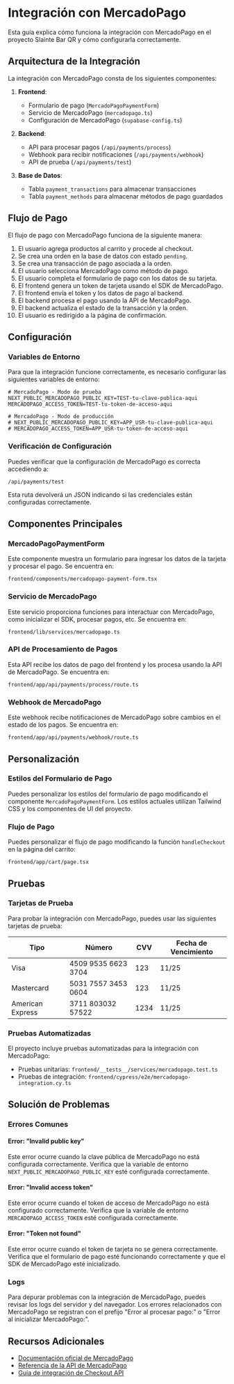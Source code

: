 # Integración con MercadoPago

Esta guía explica cómo funciona la integración con MercadoPago en el proyecto Slainte Bar QR y cómo configurarla correctamente.

## Arquitectura de la Integración

La integración con MercadoPago consta de los siguientes componentes:

1. **Frontend**:
   - Formulario de pago (`MercadoPagoPaymentForm`)
   - Servicio de MercadoPago (`mercadopago.ts`)
   - Configuración de MercadoPago (`supabase-config.ts`)

2. **Backend**:
   - API para procesar pagos (`/api/payments/process`)
   - Webhook para recibir notificaciones (`/api/payments/webhook`)
   - API de prueba (`/api/payments/test`)

3. **Base de Datos**:
   - Tabla `payment_transactions` para almacenar transacciones
   - Tabla `payment_methods` para almacenar métodos de pago guardados

## Flujo de Pago

El flujo de pago con MercadoPago funciona de la siguiente manera:

1. El usuario agrega productos al carrito y procede al checkout.
2. Se crea una orden en la base de datos con estado `pending`.
3. Se crea una transacción de pago asociada a la orden.
4. El usuario selecciona MercadoPago como método de pago.
5. El usuario completa el formulario de pago con los datos de su tarjeta.
6. El frontend genera un token de tarjeta usando el SDK de MercadoPago.
7. El frontend envía el token y los datos de pago al backend.
8. El backend procesa el pago usando la API de MercadoPago.
9. El backend actualiza el estado de la transacción y la orden.
10. El usuario es redirigido a la página de confirmación.

## Configuración

### Variables de Entorno

Para que la integración funcione correctamente, es necesario configurar las siguientes variables de entorno:

```
# MercadoPago - Modo de prueba
NEXT_PUBLIC_MERCADOPAGO_PUBLIC_KEY=TEST-tu-clave-publica-aqui
MERCADOPAGO_ACCESS_TOKEN=TEST-tu-token-de-acceso-aqui

# MercadoPago - Modo de producción
# NEXT_PUBLIC_MERCADOPAGO_PUBLIC_KEY=APP_USR-tu-clave-publica-aqui
# MERCADOPAGO_ACCESS_TOKEN=APP_USR-tu-token-de-acceso-aqui
```

### Verificación de Configuración

Puedes verificar que la configuración de MercadoPago es correcta accediendo a:

```
/api/payments/test
```

Esta ruta devolverá un JSON indicando si las credenciales están configuradas correctamente.

## Componentes Principales

### MercadoPagoPaymentForm

Este componente muestra un formulario para ingresar los datos de la tarjeta y procesar el pago. Se encuentra en:

```
frontend/components/mercadopago-payment-form.tsx
```

### Servicio de MercadoPago

Este servicio proporciona funciones para interactuar con MercadoPago, como inicializar el SDK, procesar pagos, etc. Se encuentra en:

```
frontend/lib/services/mercadopago.ts
```

### API de Procesamiento de Pagos

Esta API recibe los datos de pago del frontend y los procesa usando la API de MercadoPago. Se encuentra en:

```
frontend/app/api/payments/process/route.ts
```

### Webhook de MercadoPago

Este webhook recibe notificaciones de MercadoPago sobre cambios en el estado de los pagos. Se encuentra en:

```
frontend/app/api/payments/webhook/route.ts
```

## Personalización

### Estilos del Formulario de Pago

Puedes personalizar los estilos del formulario de pago modificando el componente `MercadoPagoPaymentForm`. Los estilos actuales utilizan Tailwind CSS y los componentes de UI del proyecto.

### Flujo de Pago

Puedes personalizar el flujo de pago modificando la función `handleCheckout` en la página del carrito:

```
frontend/app/cart/page.tsx
```

## Pruebas

### Tarjetas de Prueba

Para probar la integración con MercadoPago, puedes usar las siguientes tarjetas de prueba:

| Tipo | Número | CVV | Fecha de Vencimiento |
|------|--------|-----|----------------------|
| Visa | 4509 9535 6623 3704 | 123 | 11/25 |
| Mastercard | 5031 7557 3453 0604 | 123 | 11/25 |
| American Express | 3711 803032 57522 | 1234 | 11/25 |

### Pruebas Automatizadas

El proyecto incluye pruebas automatizadas para la integración con MercadoPago:

- Pruebas unitarias: `frontend/__tests__/services/mercadopago.test.ts`
- Pruebas de integración: `frontend/cypress/e2e/mercadopago-integration.cy.ts`

## Solución de Problemas

### Errores Comunes

#### Error: "Invalid public key"

Este error ocurre cuando la clave pública de MercadoPago no está configurada correctamente. Verifica que la variable de entorno `NEXT_PUBLIC_MERCADOPAGO_PUBLIC_KEY` esté configurada correctamente.

#### Error: "Invalid access token"

Este error ocurre cuando el token de acceso de MercadoPago no está configurado correctamente. Verifica que la variable de entorno `MERCADOPAGO_ACCESS_TOKEN` esté configurada correctamente.

#### Error: "Token not found"

Este error ocurre cuando el token de tarjeta no se genera correctamente. Verifica que el formulario de pago esté funcionando correctamente y que el SDK de MercadoPago esté inicializado.

### Logs

Para depurar problemas con la integración de MercadoPago, puedes revisar los logs del servidor y del navegador. Los errores relacionados con MercadoPago se registran con el prefijo "Error al procesar pago:" o "Error al inicializar MercadoPago:".

## Recursos Adicionales

- [Documentación oficial de MercadoPago](https://www.mercadopago.com.ar/developers/es/docs)
- [Referencia de la API de MercadoPago](https://www.mercadopago.com.ar/developers/es/reference)
- [Guía de integración de Checkout API](https://www.mercadopago.com.ar/developers/es/docs/checkout-api/landing)
